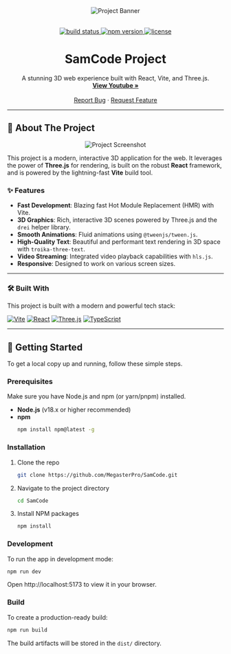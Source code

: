 <div align="center">

  <!-- 🎨 PROJECT BANNER -->
  <!-- A good banner helps make your project stand out. -->
  <!-- You can create one using tools like Canva or Figma. -->
  <img src="https://via.placeholder.com/1280x300.png?text=Project+Banner" alt="Project Banner">

  <br>
  <br>

  <!-- 📛 BADGES -->
  <!-- Replace placeholders with your actual URLs -->
  <p>
    <a href="hhttps://github.com/MegasterPro/SamCode/actions/workflows/ci.yml">
      <img src="https://github.com/MegasterPro/SamCode/actions/workflows/ci.yml/badge.svg" alt="build status">
    </a>
    <a href="https://www.npmjs.com/package/your-package">
      <img src="https://img.shields.io/npm/v/your-package.svg" alt="npm version">
    </a>
    <a href="https://github.com/your-username/your-repo/blob/main/LICENSE">
      <img src="https://img.shields.io/npm/l/your-package.svg" alt="license">
    </a>
  </p>

  <h1 align="center">SamCode Project</h1>

  <p align="center">
    A stunning 3D web experience built with React, Vite, and Three.js.
    <br>
    <a href="https://youtube.com/@SamCodexy"><strong>View Youtube »</strong></a>
    <br>
    <br>
    <a href="https://github.com/MegasterPro/SamCode/issues">Report Bug</a>
    ·
    <a href="https://github.com/MegasterPro/SamCode/issues">Request Feature</a>
  </p>
</div>

---

## 🌟 About The Project

<!-- 🖼️ PROJECT SCREENSHOT -->
<div align="center">
  <img src="../../screen.png" alt="Project Screenshot">
</div>

<p>
  This project is a modern, interactive 3D application for the web. It leverages the power of <strong>Three.js</strong> for rendering, is built on the robust <strong>React</strong> framework, and is powered by the lightning-fast <strong>Vite</strong> build tool.
</p>

### ✨ Features

- **Fast Development**: Blazing fast Hot Module Replacement (HMR) with Vite.
- **3D Graphics**: Rich, interactive 3D scenes powered by Three.js and the `drei` helper library.
- **Smooth Animations**: Fluid animations using `@tweenjs/tween.js`.
- **High-Quality Text**: Beautiful and performant text rendering in 3D space with `troika-three-text`.
- **Video Streaming**: Integrated video playback capabilities with `hls.js`.
- **Responsive**: Designed to work on various screen sizes.

---

### 🛠️ Built With

This project is built with a modern and powerful tech stack:

<p>
  <a href="https://vitejs.dev/" target="_blank"><img src="https://img.shields.io/badge/Vite-646CFF?logo=vite&logoColor=fff&style=for-the-badge" alt="Vite"></a>
  <a href="https://react.dev/" target="_blank"><img src="https://img.shields.io/badge/React-61DAFB?logo=react&logoColor=000&style=for-the-badge" alt="React"></a>
  <a href="https://threejs.org/" target="_blank"><img src="https://img.shields.io/badge/Three.js-000000?logo=three.js&logoColor=fff&style=for-the-badge" alt="Three.js"></a>
  <a href="https://www.typescriptlang.org/" target="_blank"><img src="https://img.shields.io/badge/TypeScript-3178C6?logo=typescript&logoColor=fff&style=for-the-badge" alt="TypeScript"></a>
</p>

---

## 🚀 Getting Started

To get a local copy up and running, follow these simple steps.

### Prerequisites

Make sure you have Node.js and npm (or yarn/pnpm) installed.
- **Node.js** (v18.x or higher recommended)
- **npm**
  ```sh
  npm install npm@latest -g
  ```

### Installation

1.  Clone the repo
    ```sh
    git clone https://github.com/MegasterPro/SamCode.git
    ```
2.  Navigate to the project directory
    ```sh
    cd SamCode
    ```
3.  Install NPM packages
    ```sh
    npm install
    ```

### Development

To run the app in development mode:
```sh
npm run dev
```
Open http://localhost:5173 to view it in your browser.

### Build

To create a production-ready build:
```sh
npm run build
```
The build artifacts will be stored in the `dist/` directory.
